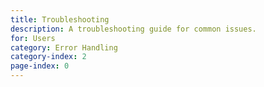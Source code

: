 ```yaml
---
title: Troubleshooting
description: A troubleshooting guide for common issues.
for: Users
category: Error Handling
category-index: 2
page-index: 0
---
```

